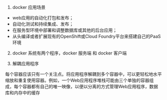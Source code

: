 1. docker 应用场景

+ web应用的自动化打包和发布；
+ 自动化测试和持续集成、发布；
+ 在服务型环境中部署和调整数据库或其他的后台应用；
+ 从头编译或者扩展现有的OpenShift或Cloud Foundry平台来搭建自己的PaaS环境

2. docker 系统有两个程序，docker 服务端 和 docker 客户端
 
3. 解耦应用程序

每个容器应该只有一个关注点。将应用程序解耦到多个容器中，可以更轻松地水平缩放和重复使用容器。例如，一个Web应用程序堆栈可能由三个单独的容器组成，每个容器都有自己的唯一映像，以便以分离的方式管理Web应用程序，数据库和内存中的缓存